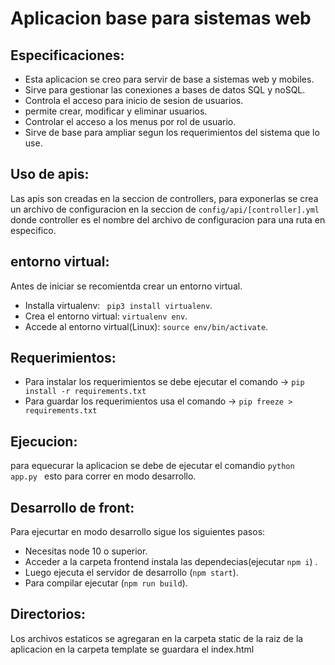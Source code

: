 # Aplicacion base para sistemas web

## Especificaciones:

- Esta aplicacion se creo para servir de base a sistemas web y mobiles.
- Sirve para gestionar las conexiones a bases de datos SQL y noSQL.
- Controla el acceso para inicio de sesion de usuarios.
- permite crear, modificar y eliminar usuarios.
- Controlar el acceso a los menus por rol de usuario.
- Sirve de base para ampliar segun los requerimientos del sistema que lo use.

## Uso de apis:

Las apis son creadas en la seccion de controllers, para exponerlas se crea un archivo de configuracion en la seccion de `config/api/[controller].yml` donde controller es el nombre del archivo de configuracion para una ruta en especifico.

## entorno virtual:

Antes de iniciar se recomientda crear un entorno virtual.

- Installa virtualenv: ` pip3 install virtualenv`.
- Crea el entorno virtual: `virtualenv env`.
- Accede al entorno virtual(Linux): `source env/bin/activate`.

## Requerimientos:

- Para instalar los requerimientos se debe ejecutar el comando -> `pip install -r requirements.txt`
- Para guardar los requerimientos usa el comando -> `pip freeze > requirements.txt`

## Ejecucion:

para equecurar la aplicacion se debe de ejecutar el comandio `python app.py ` esto para correr en modo desarrollo.

## Desarrollo de front:

Para ejecurtar en modo desarrollo sigue los siguientes pasos:

- Necesitas node 10 o superior.
- Acceder a la carpeta frontend instala las dependecias(ejecutar `npm i`) .
- Luego ejecuta el servidor de desarrollo (`npm start`).
- Para compilar ejecutar (`npm run build`).

## Directorios:

Los archivos estaticos se agregaran en la carpeta static de la raiz de la aplicacion en la carpeta template se guardara el index.html
